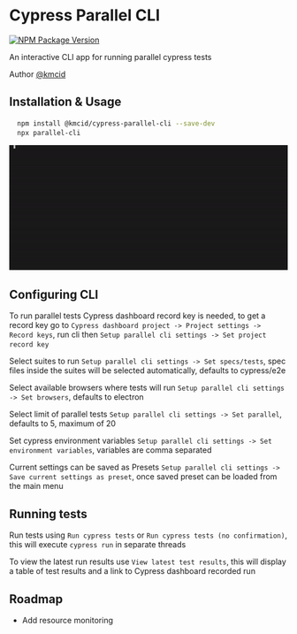 
# Cypress Parallel CLI
[![NPM Package Version](https://img.shields.io/npm/v/@kmcid/cypress-parallel-cli?label=npm%20package)](https://img.shields.io/npm/v/@kmcid/cypress-parallel-cli?label=npm%20package)

An interactive CLI app for running parallel cypress tests

Author [@kmcid](https://github.com/kmcid)


## Installation & Usage

```bash
  npm install @kmcid/cypress-parallel-cli --save-dev
  npx parallel-cli
```

![parallel cli](https://raw.githubusercontent.com/kmcid/assets/main/parallel-cli-recording.gif)


## Configuring CLI
To run parallel tests Cypress dashboard record key is needed, to get a record key go to `Cypress dashboard project -> Project settings -> Record keys`,
run cli then `Setup parallel cli settings -> Set project record key`

Select suites to run `Setup parallel cli settings -> Set specs/tests`, spec files inside the suites will be selected automatically, defaults to cypress/e2e

Select available browsers where tests will run `Setup parallel cli settings -> Set browsers`, defaults to electron

Select limit of parallel tests `Setup parallel cli settings -> Set parallel`, defaults to 5, maximum of 20

Set cypress environment variables `Setup parallel cli settings -> Set environment variables`, variables are comma separated

Current settings can be saved as Presets `Setup parallel cli settings -> Save current settings as preset`, once saved preset can be loaded from the main menu

## Running tests
Run tests using `Run cypress tests` or `Run cypress tests (no confirmation)`, this will execute `cypress run` in separate threads

To view the latest run results use `View latest test results`, this will display a table of test results and a link to Cypress dashboard recorded run

## Roadmap

- Add resource monitoring


